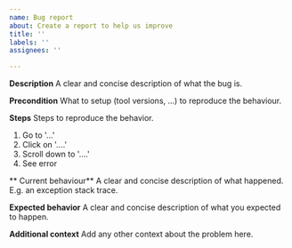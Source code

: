 ```yaml
---
name: Bug report
about: Create a report to help us improve
title: ''
labels: ''
assignees: ''

---
```


**Description**
A clear and concise description of what the bug is.

**Precondition**
What to setup (tool versions, ...) to reproduce the behaviour.

**Steps**
Steps to reproduce the behavior.
1. Go to '...'
2. Click on '....'
3. Scroll down to '....'
4. See error

** Current behaviour**
A clear and concise description of what happened. E.g. an exception stack trace.

**Expected behavior**
A clear and concise description of what you expected to happen.

**Additional context**
Add any other context about the problem here.
